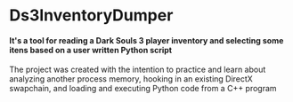 # Ds3InventoryDumper
#### It's a tool for reading a Dark Souls 3 player inventory and selecting some itens based on a user written Python script

The project was created with the intention to practice and learn about analyzing another process memory, hooking in an existing DirectX swapchain, and loading and executing Python code from a C++ program
